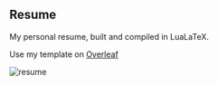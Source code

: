 ## Resume

My personal resume, built and compiled in LuaLaTeX.

Use my template on [Overleaf](https://www.overleaf.com/latex/templates/cv-template/bkkwmxvnxgtq)

![resume](ehu_cv-1.png)